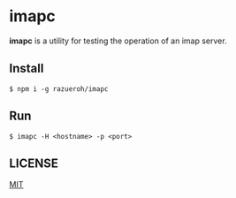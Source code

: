 # imapc

__imapc__ is a utility for testing the operation of an imap server.

## Install

    $ npm i -g razueroh/imapc

## Run

    $ imapc -H <hostname> -p <port>

## LICENSE

[MIT](LICENSE.md)